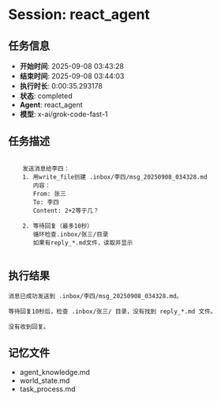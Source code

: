 # Session: react_agent

## 任务信息
- **开始时间**: 2025-09-08 03:43:28
- **结束时间**: 2025-09-08 03:44:03
- **执行时长**: 0:00:35.293178
- **状态**: completed
- **Agent**: react_agent
- **模型**: x-ai/grok-code-fast-1

## 任务描述
```

    发送消息给李四：
    1. 用write_file创建 .inbox/李四/msg_20250908_034328.md
       内容：
       From: 张三
       To: 李四
       Content: 2+2等于几？
    
    2. 等待回复（最多10秒）
       循环检查.inbox/张三/目录
       如果有reply_*.md文件，读取并显示
    
```

## 执行结果
```
消息已成功发送到 .inbox/李四/msg_20250908_034328.md。

等待回复10秒后，检查 .inbox/张三/ 目录，没有找到 reply_*.md 文件。

没有收到回复。
```

## 记忆文件
- agent_knowledge.md
- world_state.md  
- task_process.md
